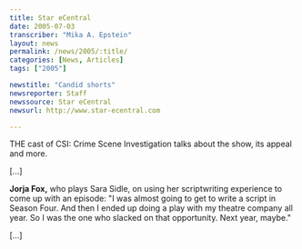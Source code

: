 ```yaml
---
title: Star eCentral
date: 2005-07-03
transcriber: "Mika A. Epstein"
layout: news
permalink: /news/2005/:title/
categories: [News, Articles]
tags: ["2005"]

newstitle: "Candid shorts"
newsreporter: Staff
newssource: Star eCentral
newsurl: http://www.star-ecentral.com

---
```

THE cast of CSI: Crime Scene Investigation talks about the show, its appeal and more.

[...]

**Jorja Fox,** who plays Sara Sidle, on using her scriptwriting experience to come up with an episode: "I was almost going to get to write a script in Season Four. And then I ended up doing a play with my theatre company all year. So I was the one who slacked on that opportunity. Next year, maybe."

[...]
